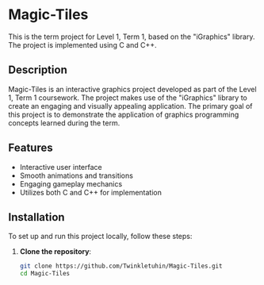 # Magic-Tiles

This is the term project for Level 1, Term 1, based on the "iGraphics" library. The project is implemented using C and C++.

## Description

Magic-Tiles is an interactive graphics project developed as part of the Level 1, Term 1 coursework. The project makes use of the "iGraphics" library to create an engaging and visually appealing application. The primary goal of this project is to demonstrate the application of graphics programming concepts learned during the term.

## Features

- Interactive user interface
- Smooth animations and transitions
- Engaging gameplay mechanics
- Utilizes both C and C++ for implementation

## Installation

To set up and run this project locally, follow these steps:

1. **Clone the repository**:
   ```bash
   git clone https://github.com/Twinkletuhin/Magic-Tiles.git
   cd Magic-Tiles
   ```
